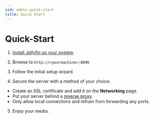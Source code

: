 ```yaml
---
uid: admin-quick-start
title: Quick Start
---
```


# Quick-Start

1. [Install Jellyfin on your system](xref:admin-installing).

2. Browse to `http://<yourmachine>:8096`

3. Follow the initial setup wizard.

4. Secure the server with a method of your choice.
  * Create an SSL certificate and add it on the **Networking** page.
  * Put your server behind a [reverse proxy](xref:admin-reverse-proxy).
  * Only allow local connections and refrain from forwarding any ports.

5. Enjoy your media.

